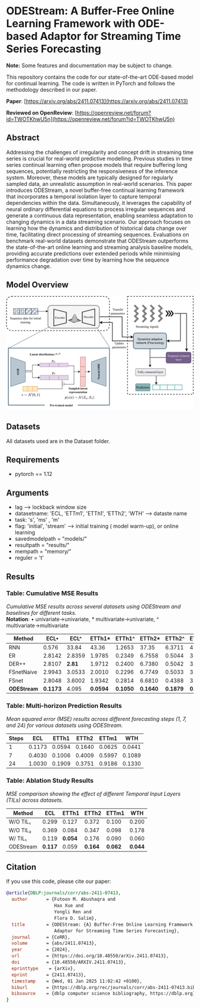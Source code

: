 # ODEStream: A Buffer-Free Online Learning Framework with ODE-based Adaptor for Streaming Time Series Forecasting

**Note:**  Some features and documentation may be subject to change.


This repository contains the code for our state-of-the-art ODE-based model for continual learning. The code is written in PyTorch and follows the methodology described in our paper.

**Paper**: [https://arxiv.org/abs/2411.07413](https://arxiv.org/abs/2411.07413)

**Reviewed on OpenReview**: [https://openreview.net/forum?id=TWOTKhwU5n](https://openreview.net/forum?id=TWOTKhwU5n)


## Abstract

Addressing the challenges of irregularity and concept drift in streaming time series is crucial for real-world predictive modelling. Previous studies in time series continual learning often propose models that require buffering long sequences, potentially restricting the responsiveness of the inference system. Moreover, these models are typically designed for regularly sampled data, an unrealistic assumption in real-world scenarios. This paper introduces ODEStream, a novel buffer-free continual learning framework that incorporates a temporal isolation layer to capture temporal dependencies within the data. Simultaneously, it leverages the capability of neural ordinary differential equations to process irregular sequences and generate a continuous data representation, enabling seamless adaptation to changing dynamics in a data streaming scenario. Our approach focuses on learning how the dynamics and distribution of historical data change over time, facilitating direct processing of streaming sequences. Evaluations on benchmark real-world datasets demonstrate that ODEStream outperforms the state-of-the-art online learning and streaming analysis baseline models, providing accurate predictions over extended periods while minimising performance degradation over time by learning how the sequence dynamics change.


## Model Overview

![Model Architecture](Framework.png)



## Datasets
All datasets used are in the Dataset folder. 

## Requirements
- pytorch == 1.12


## Arguments
- lag --> lockback window size
- datasetname: 'ECL, 'ETTm1', 'ETTh1', 'ETTh2', 'WTH' --> dataste name 
- task: 's', 'ms' , 'm'  
- flag:  'initial', 'stream'  --> initial training ( model warm-up), or online learning 
- savedmodelpath = "models/"
- resultpath = "results/"
- mempath = "memory/"
- reguler = 't'

## Results

### Table: Cumulative MSE Results

*Cumulative MSE results across several datasets using ODEStream and baselines for different tasks.*  
**Notation**: • univariate→univariate, * multivariate→univariate, ^ multivariate→multivariate

| Method        | ECL•       | ECL^     | ETTh1\*    | ETTh1^     | ETTh2\*    | ETTh2^     | ETTm1\*    | ETTm1^     | WTH\*      | WTH^       |
| ------------- | ---------- | -------- | ---------- | ---------- | ---------- | ---------- | ---------- | ---------- | ---------- | ---------- |
| RNN           | 0.576      | 33.84    | 43.36      | 1.2653     | 37.35      | 6.3711     | 41.08      | 0.4700     | 0.1636     | 0.4616     |
| ER            | 2.8142     | 2.8359   | 1.9785     | 0.2349     | 6.7558     | 0.5044     | 3.0550     | 0.0820     | 0.3138     | 0.1788     |
| DER++         | 2.8107     | **2.81** | 1.9712     | 0.2400     | 6.7380     | 0.5042     | 3.0467     | **0.0808** | 0.3097     | **0.1717** |
| FSnetNaive    | 2.9943     | 3.0533   | 2.0010     | 0.2296     | 6.7749     | 0.5033     | 3.0595     | 0.1143     | 0.3843     | 0.2462     |
| FSnet         | 2.8048     | 3.6002   | 1.9342     | 0.2814     | 6.6810     | 0.4388     | 3.0467     | 0.0866     | 0.3096     | 0.1633     |
| **ODEStream** | **0.1173** | 4.095    | **0.0594** | **0.1050** | **0.1640** | **0.1879** | **0.0625** | 0.2178     | **0.0441** | 0.2220     |


### Table: Multi-horizon Prediction Results

*Mean squared error (MSE) results across different forecasting steps (1, 7, and 24) for various datasets using ODEStream.*

| Steps | ECL    | ETTh1  | ETTh2  | ETTm1  | WTH    |
|-------|--------|--------|--------|--------|--------|
| 1     | 0.1173 | 0.0594 | 0.1640 | 0.0625 | 0.0441 |
| 7     | 0.4030 | 0.1006 | 0.4009 | 0.5997 | 0.1089 |
| 24    | 1.0030 | 0.1909 | 0.3751 | 0.9186 | 0.1330 |

### Table: Ablation Study Results

*MSE comparison showing the effect of different Temporal Input Layers (TILs) across datasets.*

| Method      | ECL    | ETTh1  | ETTh2  | ETTm1  | WTH    |
|-------------|--------|--------|--------|--------|--------|
| W/O TIL₁    | 0.299  | 0.127  | 0.372  | 0.100  | 0.200  |
| W/O TIL₂    | 0.369  | 0.084  | 0.347  | 0.098  | 0.178  |
| W/ TIL₁     | 0.119  | **0.054** | 0.176  | 0.090  | 0.060  |
| ODEStream   | **0.117** | 0.059  | **0.164** | **0.062** | **0.044** |


## Citation

If you use this code, please cite our paper:

```bibtex
@article{DBLP:journals/corr/abs-2411-07413,
  author       = {Futoon M. Abushaqra and
                  Hao Xue and
                  Yongli Ren and
                  Flora D. Salim},
  title        = {ODEStream: {A} Buffer-Free Online Learning Framework with ODE-based
                  Adaptor for Streaming Time Series Forecasting},
  journal      = {CoRR},
  volume       = {abs/2411.07413},
  year         = {2024},
  url          = {https://doi.org/10.48550/arXiv.2411.07413},
  doi          = {10.48550/ARXIV.2411.07413},
  eprinttype    = {arXiv},
  eprint       = {2411.07413},
  timestamp    = {Wed, 01 Jan 2025 11:02:42 +0100},
  biburl       = {https://dblp.org/rec/journals/corr/abs-2411-07413.bib},
  bibsource    = {dblp computer science bibliography, https://dblp.org}
}
```




